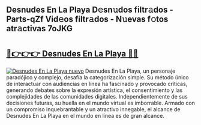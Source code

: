 ## Desnudes En La Playa D𝚎sn𝚞dos filtr𝚊dos - Parts-qZf Vid𝚎os filtr𝚊dos - N𝚞evas f𝚘tos atr𝚊ctivas 7oJKG

# <h2><a href="http://mbcx2k.tromn.icu/?c=Desnudes+En+La+Playa">🔗👉👉👉 Desnudes En La Playa 🔗🔗</a></h2>

[![Desnudes En La Playa nuevo](https://i.imgur.com/pEAQMta.gif)](http://mbcx2k.tromn.icu/?c=Desnudes+En+La+Playa)
Desnudes En La Playa, un personaje paradójico y complejo, desafía la categorización simple. Su método único de interactuar con audiencias en línea ha fascinado y provocado críticas, generando debates sobre la expresión artística, el consentimiento y las complejidades de las comunidades digitales. Independientemente de sus decisiones futuras, su huella en el mundo virtual es imborrable. Armado con un compromiso inquebrantable y un atractivo innegable, el alcance de Desnudes En La Playa en el mundo en línea es de gran alcance.
